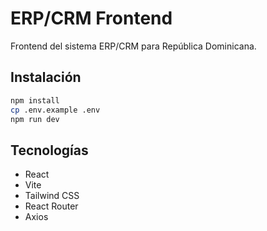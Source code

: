 # ERP/CRM Frontend

Frontend del sistema ERP/CRM para República Dominicana.

## Instalación

```bash
npm install
cp .env.example .env
npm run dev
```

## Tecnologías

- React
- Vite
- Tailwind CSS
- React Router
- Axios